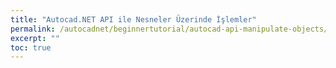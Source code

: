 ```yaml
---
title: "Autocad.NET API ile Nesneler Üzerinde İşlemler"
permalink: /autocadnet/beginnertutorial/autocad-api-manipulate-objects/
excerpt: ""
toc: true
---
```


